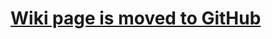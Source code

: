 # [Wiki page is moved to GitHub](https://github.com/omnifaces/omnifaces/wiki/Compatibility-Matrix) #